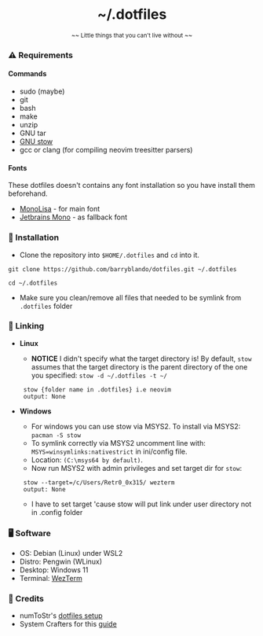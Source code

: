 <h1 align="center">~/.dotfiles</h1>

<p align="center"><sub>~~ Little things that you can't live without ~~</sub></p>

### ⚠️ Requirements

#### Commands

- sudo (maybe)
- git
- bash
- make
- unzip
- GNU tar
- [GNU stow](https://github.com/aspiers/stow)
- gcc or clang (for compiling neovim treesitter parsers)

#### Fonts

These dotfiles doesn't contains any font installation so you have install them beforehand.

- [MonoLisa](https://www.monolisa.dev/) - for main font
- [Jetbrains Mono](https://www.jetbrains.com/lp/mono/) - as fallback font

### 🚀 Installation

- Clone the repository into `$HOME/.dotfiles` and `cd` into it.

```
git clone https://github.com/barryblando/dotfiles.git ~/.dotfiles

cd ~/.dotfiles
```

- Make sure you clean/remove all files that needed to be symlink from `.dotfiles` folder

### 🔗 Linking

- **Linux**
  - **NOTICE** I didn't specify what the target directory is! By default, `stow` assumes that the target directory is the parent directory of the one you specified:  `stow -d ~/.dotfiles -t ~/`
   ```shell
    stow {folder name in .dotfiles} i.e neovim
    output: None
   ```

- **Windows**
  - For windows you can use stow via MSYS2. To install via MSYS2: `pacman -S stow`
  - To symlink correctly via MSYS2 uncomment line with: `MSYS=winsymlinks:nativestrict` in ini/config file. 
   - Location: `(C:\msys64 by default)`.
  - Now run MSYS2 with admin privileges and set target dir for `stow`:

  ```shell
   stow --target=/c/Users/Retr0_0x315/ wezterm
   output: None
  ```
  - I have to set target 'cause stow will put link under user directory not in .config folder
### 🖥️ Software

- OS: Debian (Linux) under WSL2
- Distro: Pengwin (WLinux)
- Desktop: Windows 11
- Terminal: [WezTerm](https://wezfurlong.org/wezterm/install/linux.html)

### 🙏 Credits

- numToStr's [dotfiles setup](https://github.com/numToStr/dotfiles)
- System Crafters for this [guide](https://www.youtube.com/watch?v=CxAT1u8G7is)
